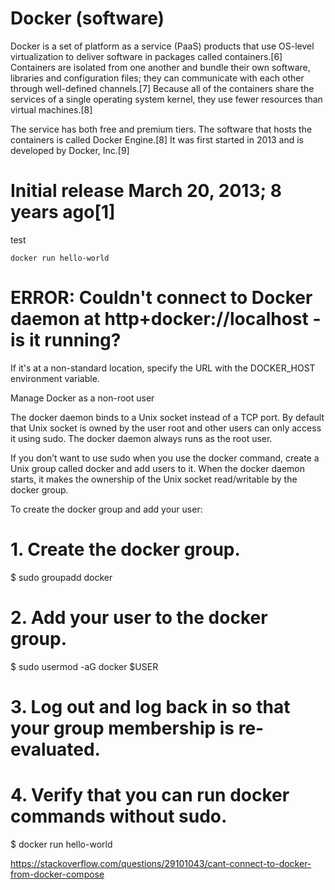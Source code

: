 # Docker (software) 

Docker is a set of platform as a service (PaaS) products that use OS-level virtualization to deliver software in packages called containers.[6] Containers are isolated from one another and bundle their own software, libraries and configuration files; they can communicate with each other through well-defined channels.[7] Because all of the containers share the services of a single operating system kernel, they use fewer resources than virtual machines.[8]

The service has both free and premium tiers. The software that hosts the containers is called Docker Engine.[8] It was first started in 2013 and is developed by Docker, Inc.[9]

# Initial release	March 20, 2013; 8 years ago[1]


test
```
docker run hello-world
```



# ERROR: Couldn't connect to Docker daemon at http+docker://localhost - is it running?

If it's at a non-standard location, specify the URL with the DOCKER_HOST environment variable.


Manage Docker as a non-root user

The docker daemon binds to a Unix socket instead of a TCP port. By default that Unix socket is owned by the user root and other users can only access it using sudo. The docker daemon always runs as the root user.

If you don’t want to use sudo when you use the docker command, create a Unix group called docker and add users to it. When the docker daemon starts, it makes the ownership of the Unix socket read/writable by the docker group.

To create the docker group and add your user:

# 1. Create the docker group.
$ sudo groupadd docker

# 2. Add your user to the docker group.
$ sudo usermod -aG docker $USER

# 3. Log out and log back in so that your group membership is re-evaluated.

# 4. Verify that you can run docker commands without sudo.
$ docker run hello-world

https://stackoverflow.com/questions/29101043/cant-connect-to-docker-from-docker-compose
